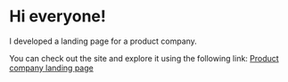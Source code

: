 # Hi everyone!

I developed a landing page for a product company.

You can check out the site and explore it using the following link: [Product company landing page](https://fireflies98.github.io/Project-Grit/)
